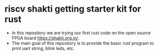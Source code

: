 # riscv shakti getting starter kit for rust
* In this repository we are trying our first rust code on the open source FPGA board https://shakti.org.in/.
* The main goal of this repostiory is to provide the basic rust program to print uart string, blink leds, etc.
